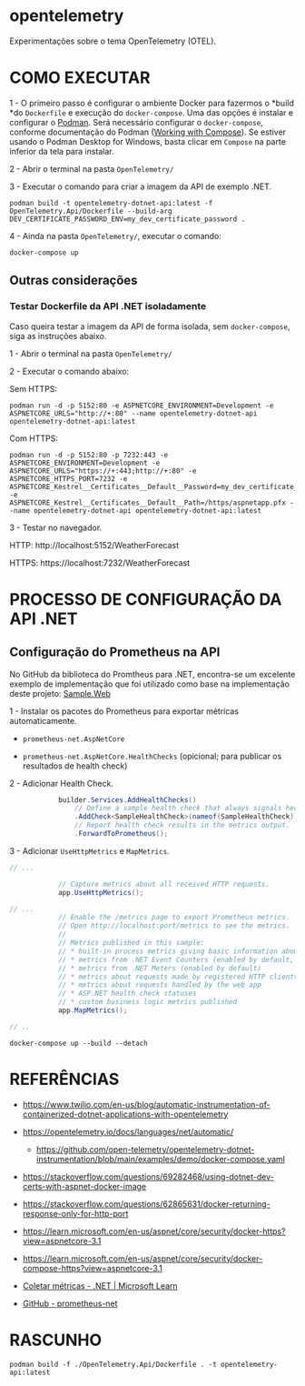 # opentelemetry

Experimentações sobre o tema OpenTelemetry (OTEL).



# COMO EXECUTAR

1 - O primeiro passo é configurar o ambiente Docker para fazermos o *build *do `Dockerfile` e execução do `docker-compose`. Uma das opções é instalar e configurar o [Podman](https://podman.io/). Será necessário configurar o `docker-compose`, conforme documentação do Podman ([Working with Compose](https://podman-desktop.io/docs/compose)). Se estiver usando o Podman Desktop for Windows, basta clicar em `Compose` na parte inferior da tela para instalar.

2 - Abrir o terminal na pasta `OpenTelemetry/`

3 - Executar o comando para criar a imagem da API de exemplo .NET.

```shell
podman build -t opentelemetry-dotnet-api:latest -f OpenTelemetry.Api/Dockerfile --build-arg DEV_CERTIFICATE_PASSWORD_ENV=my_dev_certificate_password .
```

4 - Ainda na pasta `OpenTelemetry/`, executar o comando:

```shell
docker-compose up
```



## Outras considerações

### Testar Dockerfile da API .NET isoladamente

Caso queira testar a imagem da API de forma isolada, sem `docker-compose`, siga as instruções abaixo.

1 - Abrir o terminal na pasta `OpenTelemetry/`

2 - Executar o comando abaixo:

Sem HTTPS:

```shell
podman run -d -p 5152:80 -e ASPNETCORE_ENVIRONMENT=Development -e ASPNETCORE_URLS="http://+:80" --name opentelemetry-dotnet-api opentelemetry-dotnet-api:latest
```

Com HTTPS:

```shell
podman run -d -p 5152:80 -p 7232:443 -e ASPNETCORE_ENVIRONMENT=Development -e ASPNETCORE_URLS="https://+:443;http://+:80" -e ASPNETCORE_HTTPS_PORT=7232 -e ASPNETCORE_Kestrel__Certificates__Default__Password=my_dev_certificate_password -e ASPNETCORE_Kestrel__Certificates__Default__Path=/https/aspnetapp.pfx --name opentelemetry-dotnet-api opentelemetry-dotnet-api:latest
```



3 - Testar no navegador.

HTTP: http://localhost:5152/WeatherForecast

HTTPS: https://localhost:7232/WeatherForecast



# PROCESSO DE CONFIGURAÇÃO DA API .NET



## Configuração do Prometheus na API

No GitHub da biblioteca do Promtheus para .NET, encontra-se um excelente exemplo de implementação que foi utilizado como base na implementação deste projeto: [Sample.Web](https://github.com/prometheus-net/prometheus-net/blob/master/Sample.Web/Program.cs)

1 - Instalar os pacotes do Prometheus para exportar métricas automaticamente.

- `prometheus-net.AspNetCore`

- `prometheus-net.AspNetCore.HealthChecks` (opicional; para publicar os resultados de health check)

2 - Adicionar Health Check.

```csharp
            builder.Services.AddHealthChecks()
                // Define a sample health check that always signals healthy state.
                .AddCheck<SampleHealthCheck>(nameof(SampleHealthCheck))
                // Report health check results in the metrics output.
                .ForwardToPrometheus();
```

3 - Adicionar `UseHttpMetrics` e `MapMetrics`.

```csharp
// ...

            // Capture metrics about all received HTTP requests.
            app.UseHttpMetrics();

// ...
            // Enable the /metrics page to export Prometheus metrics.
            // Open http://localhost:port/metrics to see the metrics.
            //
            // Metrics published in this sample:
            // * built-in process metrics giving basic information about the .NET runtime (enabled by default)
            // * metrics from .NET Event Counters (enabled by default, updated every 10 seconds)
            // * metrics from .NET Meters (enabled by default)
            // * metrics about requests made by registered HTTP clients
            // * metrics about requests handled by the web app
            // * ASP.NET health check statuses
            // * custom business logic metrics published
            app.MapMetrics();

// ..
```




```
docker-compose up --build --detach
```


# REFERÊNCIAS

- https://www.twilio.com/en-us/blog/automatic-instrumentation-of-containerized-dotnet-applications-with-opentelemetry
- https://opentelemetry.io/docs/languages/net/automatic/
    - https://github.com/open-telemetry/opentelemetry-dotnet-instrumentation/blob/main/examples/demo/docker-compose.yaml



- https://stackoverflow.com/questions/69282468/using-dotnet-dev-certs-with-aspnet-docker-image

- https://stackoverflow.com/questions/62865631/docker-returning-response-only-for-http-port

- https://learn.microsoft.com/en-us/aspnet/core/security/docker-https?view=aspnetcore-3.1

- https://learn.microsoft.com/en-us/aspnet/core/security/docker-compose-https?view=aspnetcore-3.1

- [Coletar métricas - .NET | Microsoft Learn](https://learn.microsoft.com/pt-br/dotnet/core/diagnostics/metrics-collection)

- [GitHub - prometheus-net](https://github.com/prometheus-net/prometheus-net)

# RASCUNHO

```shel
podman build -f ./OpenTelemetry.Api/Dockerfile . -t opentelemetry-api:latest
```
